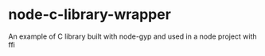 # node-c-library-wrapper
An example of C library built with node-gyp and used in a node project with ffi
